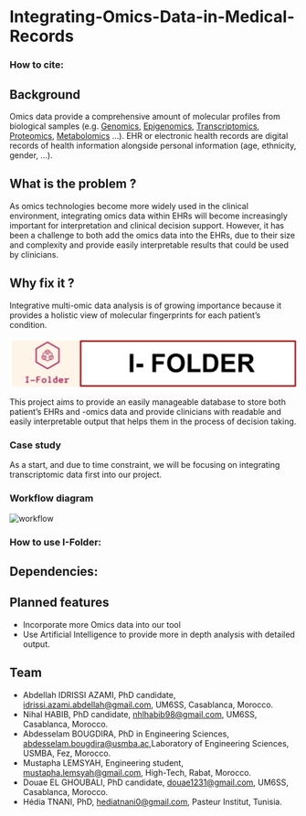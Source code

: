 # Integrating-Omics-Data-in-Medical-Records

### How to cite:

## Background
 Omics data provide a comprehensive amount of molecular profiles from biological samples (e.g. [Genomics](https://www.nature.com/subjects/genomics), [Epigenomics](https://www.nature.com/subjects/epigenomics), [Transcriptomics](https://www.nature.com/subjects/transcriptomics), [Proteomics](https://www.nature.com/subjects/proteomics), [Metabolomics](https://www.nature.com/subjects/metabolomics) …). EHR or electronic health records are digital records of health information alongside personal information (age, ethnicity, gender, …).

 ## What is the problem ? 
As omics technologies become more widely used in the clinical environment, integrating omics data within EHRs will become increasingly important for interpretation and clinical decision support. 
However, it has been a challenge to both add the omics data into the EHRs, due to their size and complexity and provide easily interpretable results that could be used by clinicians.

## Why fix it ?
Integrative multi-omic data analysis is of growing importance because it provides a holistic view of molecular fingerprints for each patient’s condition.


![](https://github.com/STRIDES-Codes/Integrating-Omics-Data-in-Medical-Records/blob/main/images/Screenshot%20from%202021-06-05%2015-31-51.png)

This project aims to provide an easily manageable database to store both patient’s EHRs and -omics data and provide clinicians with readable and easily interpretable output that helps them in the process of decision taking.

### Case study
As a start, and due to time constraint, we will be focusing on integrating transcriptomic data first into our project.

### Workflow diagram
![workflow](https://user-images.githubusercontent.com/52707598/120922022-c835ff80-c6be-11eb-9d12-62bfb9b104b0.png)



### How to use I-Folder:

## Dependencies: 

## Planned features
- Incorporate more Omics data into our tool
- Use Artificial Intelligence to provide more in depth analysis with detailed output.



## Team
* Abdellah IDRISSI AZAMI, PhD candidate, idrissi.azami.abdellah@gmail.com, UM6SS, Casablanca, Morocco.
* Nihal HABIB, PhD candidate, nhlhabib98@gmail.com, UM6SS, Casablanca, Morocco.
* Abdesselam BOUGDIRA, PhD in Engineering Sciences, abdesselam.bougdira@usmba.ac,Laboratory of Engineering Sciences, USMBA, Fez, Morocco.
* Mustapha LEMSYAH, Engineering student, mustapha.lemsyah@gmail.com, High-Tech, Rabat, Morocco.
* Douae EL GHOUBALI, PhD candidate, douae1231@gmail.com, UM6SS, Casablanca, Morocco. 
* Hédia TNANI, PhD, hediatnani0@gmail.com, Pasteur Institut, Tunisia.
